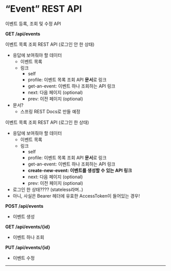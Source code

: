 # “Event” REST API

이벤트 등록, 조회 및 수정 API

**GET /api/events**

이벤트 목록 조회 REST API (로그인 안 한 상태)

* 응답에 보여줘야 할 데이터
  * 이벤트 목록
  * 링크
    * self
    * profile: 이벤트 목록 조회 API **문서**로 링크
    * get-an-event: 이벤트 하나 조회하는 API 링크
    * next: 다음 페이지 (optional)
    * prev: 이전 페이지 (optional)
* 문서?
  * 스프링 REST Docs로 만들 예정

이벤트 목록 조회 REST API (로그인 한 상태)

* 응답에 보여줘야 할 데이터
  * 이벤트 목록
  * 링크
    * self
    * profile: 이벤트 목록 조회 API **문서**로 링크
    * get-an-event: 이벤트 하나 조회하는 API 링크
    * **create-new-event: 이벤트를 생성할 수 있는 API 링크**
    * next: 다음 페이지 (optional)
    * prev: 이전 페이지 (optional)
* 로그인 한 상태???? (stateless라며..)
* 아니, 사실은 Bearer 헤더에 유효한 AccessToken이 들어있는 경우!

**POST /api/events**

* 이벤트 생성

**GET /api/events/{id}**

* 이벤트 하나 조회

**PUT /api/events/{id}**

* 이벤트 수정

---













